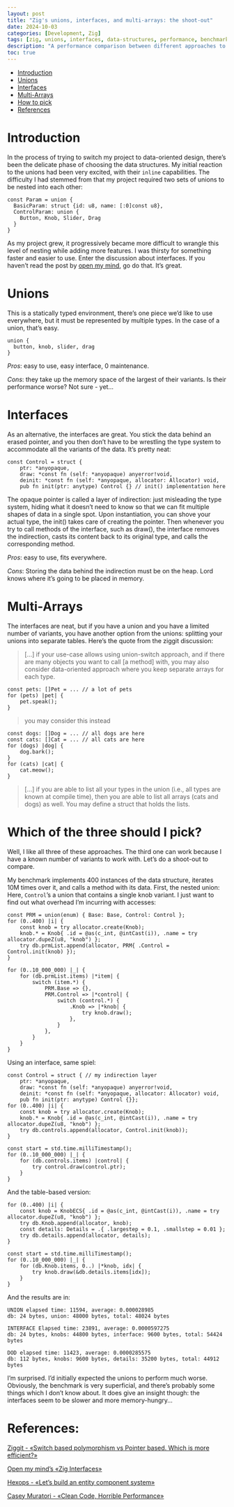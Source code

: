```yaml
---
layout: post
title: "Zig's unions, interfaces, and multi-arrays: the shoot-out"
date: 2024-10-03
categories: [Development, Zig]
tags: [zig, unions, interfaces, data-structures, performance, benchmarking]
description: "A performance comparison between different approaches to polymorphism in Zig: unions, interfaces, and multi-arrays."
toc: true
---
```


- [Introduction](#introduction)
- [Unions](#unions)
- [Interfaces](#interfaces)
- [Multi-Arrays](#multi-arrays)
- [How to pick](#which-of-the-three-should-i-pick)
- [References](#references)

# Introduction
In the process of trying to switch my project to data-oriented design, there’s been the delicate phase of choosing the data structures.
My initial reaction to the unions had been very excited, with their `inline` capabilities.
The difficulty I had stemmed from that my project required two sets of unions to be nested into each other:
```zig
const Param = union {
  BasicParam: struct {id: u8, name: [:0]const u8},
  ControlParam: union {
    Button, Knob, Slider, Drag
  }
}
```
As my project grew, it progressively became more difficult to wrangle this level of nesting while adding more features.
I was thirsty for something faster and easier to use.
Enter the discussion about interfaces. If you haven’t read the post by [open my mind](https://www.openmymind.net/Zig-Interfaces/), go do that. It’s great.

# Unions
This is a statically typed environment, there’s one piece we’d like to use everywhere, but it must be represented by multiple types. In the case of a union, that’s easy.
```zig
union {
  button, knob, slider, drag
}
```

*Pros*: easy to use, easy interface, 0 maintenance.

*Cons*: they take up the memory space of the largest of their variants. Is their performance worse? Not sure - yet…

# Interfaces
As an alternative, the interfaces are great. You stick the data behind an erased pointer, and you then don’t have to be wrestling the type system to accommodate all the variants of the data. It’s pretty neat:
```zig
const Control = struct {
    ptr: *anyopaque,
    draw: *const fn (self: *anyopaque) anyerror!void,
    deinit: *const fn (self: *anyopaque, allocator: Allocator) void,
    pub fn init(ptr: anytype) Control {} // init() implementation here
```
The opaque pointer is called a layer of indirection: just misleading the type system, hiding what it doesn’t need to know so that we can fit multiple shapes of data in a single spot.
Upon instantiation, you can shove your actual type, the init() takes care of creating the pointer. Then whenever you try to call methods of the interface, such as draw(), the interface removes the indirection, casts its content back to its original type, and calls the corresponding method.

*Pros*: easy to use, fits everywhere.

*Cons*: Storing the data behind the indirection must be on the heap. Lord knows where it’s going to be placed in memory.

# Multi-Arrays

The interfaces are neat, but if you have a union and you have a limited number of variants, you have another option from the unions: splitting your unions into separate tables.
Here’s the quote from the ziggit discussion:

> […] if your use-case allows using union-switch approach, and if there are many objects you want to call [a method] with, you may also consider data-oriented approach where you keep separate arrays for each type.

```zig
const pets: []Pet = ... // a lot of pets
for (pets) |pet| {
    pet.speak();
}
```

> you may consider this instead

```zig
const dogs: []Dog = ... // all dogs are here
const cats: []Cat = ... // all cats are here
for (dogs) |dog| {
    dog.bark();
}
for (cats) |cat| {
    cat.meow();
}
```

> […] if you are able to list all your types in the union (i.e., all types are known at compile time), then you are able to list all arrays (cats and dogs) as well. You may define a struct that holds the lists.

# Which of the three should I pick?
Well, I like all three of these approaches.
The third one can work because I have a known number of variants to work with.
Let’s do a shoot-out to compare.

My benchmark implements 400 instances of the data structure, iterates 10M times over it, and calls a method with its data.
First, the nested union:
Here, `Control`’s a union that contains a single knob variant. I just want to find out what overhead I’m incurring with accesses:
```zig
const PRM = union(enum) { Base: Base, Control: Control };
for (0..400) |i| {
    const knob = try allocator.create(Knob);
    knob.* = Knob{ .id = @as(c_int, @intCast(i)), .name = try allocator.dupeZ(u8, "knob") };
    try db.prmList.append(allocator, PRM{ .Control = Control.init(knob) });
}

for (0..10_000_000) |_| {
    for (db.prmList.items) |*item| {
        switch (item.*) {
            PRM.Base => {},
            PRM.Control => |*control| {
                switch (control.*) {
                    .Knob => |*knob| {
                        try knob.draw();
                    },
                }
            },
        }
    }
}
```
Using an interface, same spiel:
```zig
const Control = struct { // my indirection layer
    ptr: *anyopaque,
    draw: *const fn (self: *anyopaque) anyerror!void,
    deinit: *const fn (self: *anyopaque, allocator: Allocator) void,
    pub fn init(ptr: anytype) Control {}};
for (0..400) |i| {
    const knob = try allocator.create(Knob);
    knob.* = Knob{ .id = @as(c_int, @intCast(i)), .name = try allocator.dupeZ(u8, "knob") };
    try db.controls.append(allocator, Control.init(knob));
}

const start = std.time.milliTimestamp();
for (0..10_000_000) |_| {
    for (db.controls.items) |control| {
        try control.draw(control.ptr);
    }
}
```
And the table-based version:
```zig
for (0..400) |i| {
    const knob = KnobECS{ .id = @as(c_int, @intCast(i)), .name = try allocator.dupeZ(u8, "knob") };
    try db.Knob.append(allocator, knob);
    const details: Details = .{ .largestep = 0.1, .smallstep = 0.01 };
    try db.details.append(allocator, details);
}

const start = std.time.milliTimestamp();
for (0..10_000_000) |_| {
    for (db.Knob.items, 0..) |*knob, idx| {
        try knob.draw(&db.details.items[idx]);
    }
}
```

And the results are in:
```
UNION elapsed time: 11594, average: 0.000028985
db: 24 bytes, union: 48000 bytes, total: 48024 bytes

INTERFACE Elapsed time: 23891, average: 0.0000597275
db: 24 bytes, knobs: 44800 bytes, interface: 9600 bytes, total: 54424 bytes

DOD elapsed time: 11423, average: 0.0000285575
db: 112 bytes, knobs: 9600 bytes, details: 35200 bytes, total: 44912 bytes
```

I’m surprised. I’d initially expected the unions to perform much worse.
Obviously, the benchmark is very superficial, and there’s probably some things which I don’t know about. It does give an insight though: the interfaces seem to be slower and more memory-hungry…

# References:
[Ziggit - «Switch based polymorphism vs Pointer based. Which is more efficient?»](https://ziggit.dev/t/switch-based-polymorphism-vs-pointer-based-which-is-more-efficient/5695)

[Open my mind’s «Zig Interfaces»](https://www.openmymind.net/Zig-Interfaces/)

[Hexops - «Let’s build an entity component system»](https://devlog.hexops.com/2022/lets-build-ecs-part-2-databases/)

[Casey Muratori - «Clean Code, Horrible Performance»](https://www.computerenhance.com/p/clean-code-horrible-performance)
